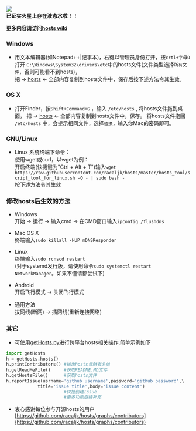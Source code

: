![](https://www.google.com.hk/logos/doodles/2015/evidence-of-water-found-on-mars-5652760466817024.2-hp.gif)
<br>**已证实火星上存在液态水啦！！**

**更多内容请访问[hosts wiki](https://github.com/racaljk/hosts/wiki)**

### Windows
* 用文本编辑器(如Notepad++|记事本)，右键以管理员身份打开，按`crtl+字母O`打开 `C:\Windows\System32\drivers\etc`中的hosts文件(文件类型选择`所有文件`，否则可能看不到hosts)，  
把 -> [hosts](https://raw.githubusercontent.com/racaljk/hosts/master/hosts) <- 全部内容复制到hosts文件中，保存后按下述方法令其生效。

### OS X
* 打开Finder，按`Shift+Command+G` ，输入 `/etc/hosts` , 将hosts文件拖到桌面，
把 -> [hosts](https://raw.githubusercontent.com/racaljk/hosts/master/hosts) <- 
全部内容复制到hosts文件中，保存。
将hosts文件拖回 `/etc/hosts` 中，会提示相同文件，选择`替换`，输入你Mac的密码即可。

### GNU/Linux
* Linux 系统终端下命令：  
使用wget或curl，以wget为例：  
开启终端(快捷键为"Ctrl + Alt + T")输入`wget https://raw.githubusercontent.com/racaljk/hosts/master/hosts_tool/script_tool_for_linux.sh -O - | sudo bash -`
<br>按下述方法令其生效

### 修改hosts后生效的方法
* Windows  
开始 -> 运行 -> 输入cmd -> 在CMD窗口输入`ipconfig /flushdns`

* Mac OS X  
终端输入`sudo killall -HUP mDNSResponder`

* Linux  
终端输入`sudo rcnscd restart`
<br>(对于systemd发行版，请使用命令`sudo systemctl restart NetworkManager`。如果不懂请都尝试下)
  
* Android  
开启飞行模式 -> 关闭飞行模式  
  
* 通用方法  
拔网线(断网) -> 插网线(重新连接网络)  
  
### 其它
* 可使用[getHosts.py](https://github.com/racaljk/hosts/blob/master/getHosts.py)进行跨平台hosts相关操作,简单示例如下
```python
import getHosts
h = getHosts.hosts()
h.printContributors() #输出hosts贡献者名单
h.getReadMeFile()     #获取README.MD文件
h.getHostsFile()      #获取hosts文件
h.reportIssue(usrname='github username',password='github password',\
			title='issue title',body='issue content')
              		  #快捷创建Issue
                      #更多功能亟待补充
```
* 衷心感谢每位参与开源hosts的用户[https://github.com/racaljk/hosts/graphs/contributors](https://github.com/racaljk/hosts/graphs/contributors)
